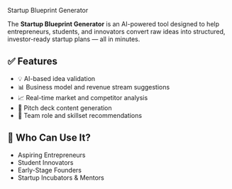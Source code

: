 Startup Blueprint Generator

The **Startup Blueprint Generator** is an AI-powered tool designed to help entrepreneurs, students, and innovators convert raw ideas into structured, investor-ready startup plans — all in minutes.

## ✅ Features

- 💡 AI-based idea validation
- 📊 Business model and revenue stream suggestions
- 📈 Real-time market and competitor analysis
- 🧠 Pitch deck content generation
- 👥 Team role and skillset recommendations

## 👤 Who Can Use It?

- Aspiring Entrepreneurs  
- Student Innovators  
- Early-Stage Founders  
- Startup Incubators & Mentors  

